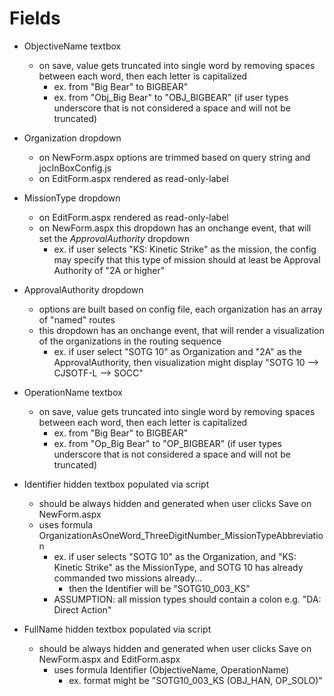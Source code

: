 # Fields
* ObjectiveName textbox
    * on save, value gets truncated into single word by removing spaces between each word, then each letter is capitalized
        * ex. from "Big Bear" to BIGBEAR"
        * ex. from "Obj\_Big Bear" to "OBJ\_BIGBEAR" (if user types underscore that is not considered a space and will not be truncated)

* Organization dropdown
    * on NewForm.aspx options are trimmed based on query string and jocInBoxConfig.js 
    * on EditForm.aspx rendered as read-only-label 

* MissionType dropdown
    * on EditForm.aspx rendered as read-only-label  
    * on NewForm.aspx this dropdown has an onchange event, that will set the *ApprovalAuthority* dropdown
        * ex. if user selects "KS: Kinetic Strike" as the mission, the config may specify that this type of mission should at least be Approval Authority of "2A or higher"

* ApprovalAuthority dropdown
    * options are built based on config file, each organization has an array of "named" routes
    * this dropdown has an onchange event, that will render a visualization of the organizations in the routing sequence
        * ex. if user select "SOTG 10" as Organization and "2A" as the ApprovalAuthority, then visualization might display "SOTG 10 --> CJSOTF-L --> SOCC"

* OperationName textbox
    * on save, value gets truncated into single word by removing spaces between each word, then each letter is capitalized
        * ex. from "Big Bear" to BIGBEAR"
        * ex. from "Op\_Big Bear" to "OP\_BIGBEAR" (if user types underscore that is not considered a space and will not be truncated)

* Identifier hidden textbox populated via script
    * should be always hidden and generated when user clicks Save on NewForm.aspx
    * uses formula OrganizationAsOneWord\_ThreeDigitNumber\_MissionTypeAbbreviation
        * ex. if user selects "SOTG 10" as the Organization, and "KS: Kinetic Strike" as the MissionType, and SOTG 10 has already commanded two missions already...
            * then the Identifier will be "SOTG10\_003\_KS"
        * ASSUMPTION: all mission types should contain a colon e.g. "DA: Direct Action"

* FullName hidden textbox populated via script
    * should be always hidden and generated when user clicks Save on NewForm.aspx and EditForm.aspx
        * uses formula Identifier (ObjectiveName, OperationName)
            * ex. format might be "SOTG10\_003\_KS (OBJ\_HAN, OP\_SOLO)"
